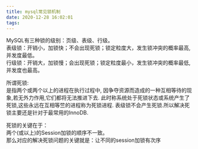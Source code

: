 ```yaml
---
title: mysql常见锁机制
date: 2020-12-28 16:02:01
tags:
---
```


MySQL有三种锁的级别：页级、表级、行级。  
表级锁：开销小，加锁快；不会出现死锁；锁定粒度大，发生锁冲突的概率最高,并发度最低。  
行级锁：开销大，加锁慢；会出现死锁；锁定粒度最小，发生锁冲突的概率最低,并发度也最高。  
  

所谓死锁:   
是指两个或两个以上的进程在执行过程中,
因争夺资源而造成的一种互相等待的现象,若无外力作用,它们都将无法推进下去.
此时称系统处于死锁状态或系统产生了死锁,这些永远在互相等竺的进程称为死锁进程.
表级锁不会产生死锁.所以解决死锁主要还是针对于最常用的InnoDB.

死锁的关键在于：  
两个(或以上)的Session加锁的顺序不一致。  
那么对应的解决死锁问题的关键就是：让不同的session加锁有次序